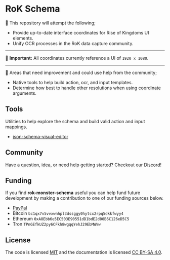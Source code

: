 # RoK Schema

🌽 This repository will attempt the following;

- Provide up-to-date interface coordinates for Rise of Kingdoms UI elements.
- Unify OCR processes in the RoK data capture community.

---

📢 **Important:** All coordinates currently reference a UI of `1920 x 1080`.

---

📌 Areas that need improvement and could use help from the community;

- Native tools to help build action, ocr, and input templates.
- Determine how best to handle other resolutions when using coordinate arguments.

## Tools

Utilities to help explore the schema and build valid action and input mappings.

- [json-schema-visual-editor](https://hellosean1025.github.io/json-schema-visual-editor/)

## Community

Have a question, idea, or need help getting started? Checkout our [Discord](https://discord.gg/drhxwVQ)!

## Funding

If you find **rok-monster-schema** useful you can help fund future development by making a contribution to one of our funding sources below.

- [PayPal](https://www.paypal.com/donate?hosted_button_id=EKK8CQTPJG7WL)
- Bitcoin `bc1qx7v5vvxwnhpl3dssggy0hytcx2rpq5dkkfwyy4`
- Ethereum `0xA8Ebb6e5EC503E90551dD1bdE2d00B6C126eD5C5`
- Tron `TPnGEfkUZ2py6CFkh8wgqqYehJ29EbMWVw`

## License

The code is licensed [MIT](https://opensource.org/licenses/MIT) and the documentation is licensed [CC BY-SA 4.0](https://creativecommons.org/licenses/by-sa/4.0/).
